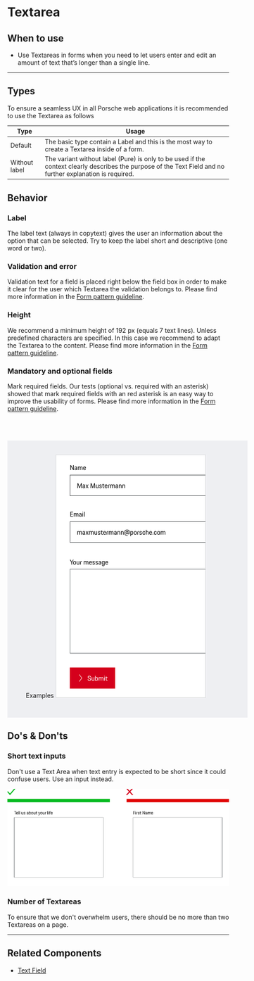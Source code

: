 # Textarea

<TableOfContents></TableOfContents>

## When to use

- Use Textareas in forms when you need to let users enter and edit an amount of text that’s longer than a single line.

---

## Types

To ensure a seamless UX in all Porsche web applications it is recommended to use the Textarea as follows

| Type          | Usage                                                                                                                                                      |
| ------------- | ---------------------------------------------------------------------------------------------------------------------------------------------------------- |
| Default       | The basic type contain a Label and this is the most way to create a Textarea inside of a form.                                                             |
| Without label | The variant without label (Pure) is only to be used if the context clearly describes the purpose of the Text Field and no further explanation is required. |

## Behavior

### Label

The label text (always in copytext) gives the user an information about the option that can be selected. Try to keep the
label short and descriptive (one word or two).

### Validation and error

Validation text for a field is placed right below the field box in order to make it clear for the user which Textarea
the validation belongs to. Please find more information in the [Form pattern guideline](patterns/forms).

### Height

We recommend a minimum height of 192 px (equals 7 text lines). Unless predefined characters are specified. In this case
we recommend to adapt the Textarea to the content. Please find more information in the
[Form pattern guideline](patterns/forms).

### Mandatory and optional fields

Mark required fields. Our tests (optional vs. required with an asterisk) showed that mark required fields with an red
asterisk is an easy way to improve the usability of forms. Please find more information in the
[Form pattern guideline](patterns/forms).

 <div style="background:#EEEFF2; width:100%; margin-top: 64px; padding-top: 32px; padding-left: 42px; padding-bottom: 42px;">
    <p-heading size="large" tag="h3" style="margin-bottom: 24px;">Examples</p-heading>
    <img src="./assets/textarea-examples.png" alt="Examples for textarea usage" />
</div>

## Do's & Don'ts

### Short text inputs

Don't use a Text Area when text entry is expected to be short since it could confuse users. Use an input instead.

![Short Text in Text Field](./assets/textarea-dont-short-text-inputs.png)

### Number of Textareas

To ensure that we don't overwhelm users, there should be no more than two Textareas on a page.

---

## Related Components

- [Text Field](components/text-field)
